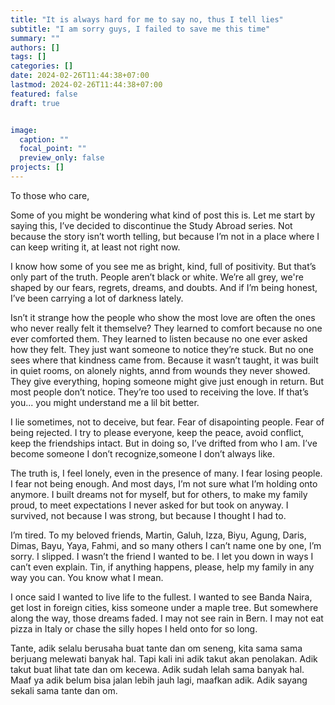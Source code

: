 ```yaml
---
title: "It is always hard for me to say no, thus I tell lies"
subtitle: "I am sorry guys, I failed to save me this time"
summary: ""
authors: []
tags: []
categories: []
date: 2024-02-26T11:44:38+07:00
lastmod: 2024-02-26T11:44:38+07:00
featured: false
draft: true


image:
  caption: ""
  focal_point: ""
  preview_only: false
projects: []
---
```


To those who care,

Some of you might be wondering what kind of post this is. Let me start by saying this, I’ve decided to discontinue the Study Abroad series. Not because the story isn’t worth telling, but because I’m not in a place where I can keep writing it, at least not right now.

I know how some of you see me as bright, kind, full of positivity. But that’s only part of the truth. People aren’t black or white. We’re all grey, we're shaped by our fears, regrets, dreams, and doubts. And if I’m being honest, I’ve been carrying a lot of darkness lately.

Isn’t it strange how the people who show the most love are often the ones who never really felt it themselve? They learned to comfort because no one ever comforted them. They learned to listen because no one ever asked how they felt. They just want someone to notice they’re stuck. But no one sees where that kindness came from. Because it wasn’t taught, it was built in quiet rooms, on alonely nights, annd from wounds they never showed. They give everything, hoping someone might give just enough in return. But most people don’t notice. They’re too used to receiving the love. If that’s you... you might understand me a lil bit better.

I lie sometimes, not to deceive, but fear. Fear of disapointing people. Fear of being rejected. I try to please everyone, keep the peace, avoid conflict, keep the friendships intact. But in doing so, I’ve drifted from who I am. I’ve become someone I don’t recognize,someone I don’t always like.

The truth is, I feel lonely, even in the presence of many. I fear losing people. I fear not being enough. And most days, I’m not sure what I’m holding onto anymore. I built dreams not for myself, but for others, to make my family proud, to meet expectations I never asked for but took on anyway. I survived, not because I was strong, but because I thought I had to.

I’m tired. To my beloved friends, Martin, Galuh, Izza, Biyu, Agung, Daris, Dimas, Bayu, Yaya, Fahmi, and so many others I can’t name one by one, I’m sorry. I slipped. I wasn’t the friend I wanted to be. I let you down in ways I can’t even explain. Tin, if anything happens, please, help my family in any way you can. You know what I mean.

I once said I wanted to live life to the fullest. I wanted to see Banda Naira, get lost in foreign cities, kiss someone under a maple tree. But somewhere along the way, those dreams faded. I may not see rain in Bern. I may not eat pizza in Italy or chase the silly hopes I held onto for so long. 

Tante, adik selalu berusaha buat tante dan om seneng, kita sama sama berjuang melewati banyak hal. Tapi kali ini adik takut akan penolakan. Adik takut buat lihat tate dan om kecewa. Adik sudah lelah sama banyak hal. Maaf ya adik belum bisa jalan lebih jauh lagi, maafkan adik. Adik sayang sekali sama tante dan om.